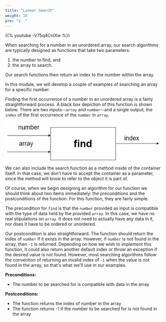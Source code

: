 ```yaml
---
title: "Linear Search"
weight: 10
pre: "2. "
---
```

{{% youtube -V75q4CnlXw %}}

When searching for a number in an unordered array, our search algorithms are typically designed as functions that take two parameters:

1. the number to find, and
2. the array to search. 

Our search functions then return an index to the number within the array. 

In this module, we will develop a couple of examples of searching an array for a specific number. 

Finding the first occurrence of a number in an unordered array is a fairly straightforward process. A black box depiction of this function is shown below. There are two inputs--`array` and `number`--and a single output, the `index` of the first occurrence of the `number` in `array`. 

![Function Diagram](/images/7/7.2.function.png)
 
We can also include the search function as a method inside of the container itself. In that case, we don’t have to accept the container as a parameter, since the method will know to refer to the object it is part of. 

Of course, when we begin designing an algorithm for our function we should think about two items immediately: the preconditions and the postconditions of the function. For this function, they are fairly simple. 

The precondition for `find` is that the `number` provided as input is compatible with the type of data held by the provided `array`. In this case, we have no real stipulations on `array`. It does not need to actually have any data in it, nor does it have to be ordered or unordered. 

Our postcondition is also straightforward. The function should return the index of `number` if it exists in the array. However, if `number` is not found in the array, then `-1` is returned. Depending on how we wish to implement this function, it could also return another default index or throw an exception if the desired value is not found. However, most searching algorithms follow the convention of returning an invalid index of `-1` when the value is not found in the array, so that's what we'll use in our examples.

**Preconditions:**

* The number to be searched for is compatible with data in the array

**Postconditions:**

* The function returns the index of number in the array
* The function returns -1 if the number to be searched for is not found in the array
